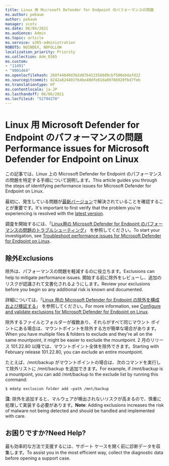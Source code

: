 ```yaml
---
title: Linux 用 Microsoft Defender for Endpoint のパフォーマンスの問題
ms.author: pebaum
author: pebaum
manager: scotv
ms.date: 06/04/2021
ms.audience: Admin
ms.topic: article
ms.service: o365-administration
ROBOTS: NOINDEX, NOFOLLOW
localization_priority: Priority
ms.collection: Adm_O365
ms.custom:
- "11491"
- "9001464"
ms.openlocfilehash: 268f44640d3b2d8764133560d0cbf500eb4afd22
ms.sourcegitcommit: 8242a824491f64be48dfe81da09766920fbd7feb
ms.translationtype: HT
ms.contentlocale: ja-JP
ms.lasthandoff: 06/06/2021
ms.locfileid: "52794270"
---
```

# <a name="performance-issues-for-microsoft-defender-for-endpoint-on-linux"></a><span data-ttu-id="efcdd-102">Linux 用 Microsoft Defender for Endpoint のパフォーマンスの問題</span><span class="sxs-lookup"><span data-stu-id="efcdd-102">Performance issues for Microsoft Defender for Endpoint on Linux</span></span>

<span data-ttu-id="efcdd-103">この記事では、Linux 上の Microsoft Defender for Endpoint のパフォーマンスの問題を特定する手順について説明します。</span><span class="sxs-lookup"><span data-stu-id="efcdd-103">This article guides you through the steps of identifying performance issues for Microsoft Defender for Endpoint on Linux.</span></span>

<span data-ttu-id="efcdd-104">最初に、発生している問題が[最新バージョン](/microsoft-365/security/defender-endpoint/linux-whatsnew)で解決されていることを確認することが重要です。</span><span class="sxs-lookup"><span data-stu-id="efcdd-104">It's important to first verify that the problem you're experiencing is resolved with the [latest version](/microsoft-365/security/defender-endpoint/linux-whatsnew).</span></span> 

<span data-ttu-id="efcdd-105">調査を開始するには、「[Linux用の Microsoft Defender for Endpoint のパフォーマンスの問題のトラブルシューティング](/microsoft-365/security/defender-endpoint/linux-support-perf)」 を参照してください。</span><span class="sxs-lookup"><span data-stu-id="efcdd-105">To start your investigation, see [Troubleshoot performance issues for Microsoft Defender for Endpoint on Linux](/microsoft-365/security/defender-endpoint/linux-support-perf).</span></span>

## <a name="exclusions"></a><span data-ttu-id="efcdd-106">除外</span><span class="sxs-lookup"><span data-stu-id="efcdd-106">Exclusions</span></span>

<span data-ttu-id="efcdd-107">除外は、パフォーマンスの問題を軽減するのに役立ちます。</span><span class="sxs-lookup"><span data-stu-id="efcdd-107">Exclusions can help to mitigate performance issues.</span></span> <span data-ttu-id="efcdd-108">開始する前に除外をレビューし、追加のリスクが認識されて文書化されるようにします。</span><span class="sxs-lookup"><span data-stu-id="efcdd-108">Review your exclusions before you begin so any additional risk is known and documented.</span></span>

<span data-ttu-id="efcdd-109">詳細については、「[Linux 用の Microsoft Defender for Endpoint の除外を構成および検証する](/microsoft-365/security/defender-endpoint/linux-exclusions)」 を参照してください。</span><span class="sxs-lookup"><span data-stu-id="efcdd-109">For more information, see [Configure and validate exclusions for Microsoft Defender for Endpoint on Linux](/microsoft-365/security/defender-endpoint/linux-exclusions).</span></span>

<span data-ttu-id="efcdd-110">除外するファイルとフォルダーが複数あり、それらがすべて同じマウント ポイントにある場合は、マウントポイントを除外する方が簡単な場合があります。</span><span class="sxs-lookup"><span data-stu-id="efcdd-110">When you have multiple files & folders to exclude and they're all on the same mountpoint, it might be easier to exclude the mountpoint.</span></span> <span data-ttu-id="efcdd-111">2 月のリリース 101.22.80 以降では、マウントポイント全体を除外できます。</span><span class="sxs-lookup"><span data-stu-id="efcdd-111">Starting with February release 101.22.80, you can exclude an entire mountpoint.</span></span>

<span data-ttu-id="efcdd-112">たとえば、/mnt/backup がマウントポイントの場合は、次のコマンドを実行して除外リストに /mnt/backup を追加できます。</span><span class="sxs-lookup"><span data-stu-id="efcdd-112">For example, if /mnt/backup is a mountpoint, you can add /mnt/backup to the exclude list by running this command:</span></span>

`$ mdatp exclusion folder add –path /mnt/backup`

<span data-ttu-id="efcdd-113">**注**: 除外を追加すると、マルウェアが検出されないリスクが高まるので、慎重に処理して実装する必要があります。</span><span class="sxs-lookup"><span data-stu-id="efcdd-113">**Note**: Adding exclusions increases the risk of malware not being detected and should be handled and implemented with care.</span></span>

## <a name="need-help"></a><span data-ttu-id="efcdd-114">お困りですか?</span><span class="sxs-lookup"><span data-stu-id="efcdd-114">Need Help?</span></span>

<span data-ttu-id="efcdd-115">最も効率的な方法で支援するには、サポート ケースを開く前に診断データを収集します。</span><span class="sxs-lookup"><span data-stu-id="efcdd-115">To assist you in the most efficient way, collect the diagnostic data before opening a support case.</span></span>
